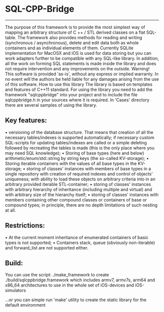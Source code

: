 #  SQL-CPP-Bridge
--------------
The purpose of this framework is to provide the most simplest way of mapping
an arbitrary structure of C ++ / STL derived classes on a flat SQL-table.
The framework also provides methods for reading and writing (synchronous /
asynchronous), delete and edit data both as whole containers and as
individual elements of them. Currently SQLite implementation for MacOSX and
iOS is used for data storing but you can work adapters further to be
compatible with any SQL-like library.
In addition, all the work on forming SQL statements is made inside the
library and does not require intervention and any improvements on the
outside.
Warning! This software is provided 'as-is', without any express or implied
warranty.  In no event will the authors be held liable for any damages
arising from the use of this software.
How to use this library
The library is based on templates and features of C++11 standard.
For using the library you need to add the framework "sqlcppbridge" into your 
project and to include the file sqlcppbridge.h in your sources where it is required. 
In 'Cases' directory there are several samples of using the library.

Key features:
-------------
• versioning of the database structure. That means that creation of all the
necessary tables/indexes is supported automatically; if necessary custom
SQL-scripts for updating tables/indexes are called or a simple deleting
followed by recreating the tables is made (this is the only place where you
may need SQL knowledge);
• Storing of base types (here and below) arithmetic/enum/std::string by
string keys (the so-called KV-storage);
• Storing iterable containers with the values ​​of all base types in the
KV-storage;
• storing of classes' instances with members of base types in a single
repository with creation of required indexes and control of objects'
uniqueness; with ability to load these objects on arbitrary criteria into in
an arbitrary provided iterable STL-container;
• storing of classes' instances with arbitrary hierarchy of inheritance
(including multiple and virtual) and with arbitrary size of the hierarchy
itself;
• storing of classes' instances with members containing other compound
classes or containers of base or compound types; in principle, there are no
depth limitations of such nesting at all.

Restrictions:
-------------
• At the current moment inheritance of enumerated containers of basic types
is not supported;
• Containers stack, queue (obviously non-iterable) and forward_list 
are not supported either.

Build:
-------------
You can use the script:
./make_framework
to create ./build/sqlcppbridge.framework
which includes armv7, armv7s, arm64 and x86_64 architectures to use in the 
whole set of iOS-devices and iOS-simulators

...or you can simple run 'make' utility to create the static library for the default environment
